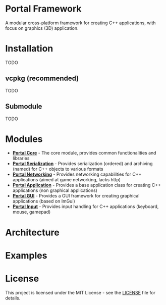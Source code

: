 # Portal Framework

A modular cross-platform framework for creating C++ applications, with focus on graphics (3D) application.

# Installation
TODO
## vcpkg (recommended)
TODO
## Submodule
TODO

# Modules
 - [**Portal Core**](docs/core.md) - The core module, provides common functionalities and libraries 
 - [**Portal Serialization**](docs/serialization.md) - Provides serialization (ordered) and archiving (named) for C++ objects to various formats
 - [**Portal Networking**](docs/networking.md) - Provides networking capabilities for C++ applications (aimed at game networking, lacks http)
 - [**Portal Application**](docs/application.md) - Provides a base application class for creating C++ applications (non graphical applications)
 - [**Portal GUI**](docs/gui.md) - Provides a GUI framework for creating graphical applications (based on ImGui)
 - [**Portal Input**](docs/input.md) - Provides input handling for C++ applications (keyboard, mouse, gamepad)

# Architecture

# Examples

# License
This project is licensed under the MIT License - see the [LICENSE](LICENSE) file for details.